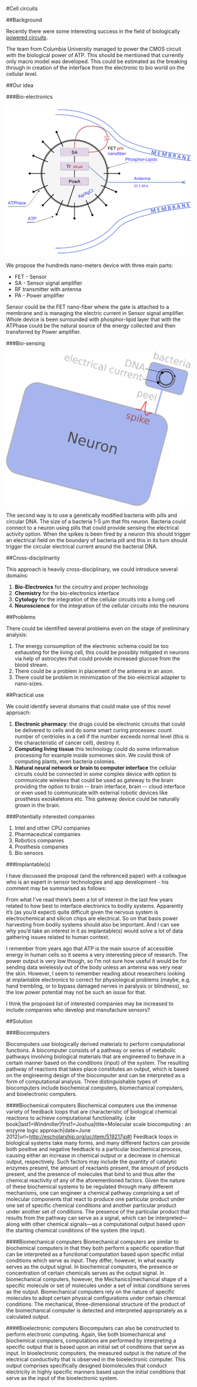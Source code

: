 #Cell circuits

##Background

Recently there were some interesting success in the field of biologically [powered circuits](http://www.nature.com/ncomms/2015/151207/ncomms10070/pdf/ncomms10070.pdf).

The team from Columbia University managed to power the CMOS circuit with the biological power
of ATP. This should be mentioned that currently only macro model was developed.
This could be estimated as the breaking through in creation of the interface from
the electronic to bio world on the cellular level.

##Our idea

###Bio-electronics

![bio-electronics schema](model.png)

We propose the hundreds nano-meters device with three main parts:

* FET - Sensor
* SA - Sensor signal amplifier
* RF transmitter with antenna
* PA - Power amplifier

Sensor could be the FET nano-fiber where the gate is attached to a membrane and is managing the electric current in Sensor signal amplifier. Whole device is been surrounded with phosphor-lipid layer that with the ATPhase could be the natural source of the energy collected and then transferred by Power amplifier. 

###Bio-sensing

![bacteria-sensing](bacteria_sensing.png)

The second way is to use a genetically modified bacteria with pills and circular DNA.
The size of a bacteria 1-5 μm that fits neuron.
Bacteria could connect to a neuron using pills that could provide sensing the electrical activity option.
When the spikes is been fired by a neuron this should trigger an electrical field on the boundary of bacteria pill and this in its turn should trigger the circular electrical current around the bacterial DNA.

##Cross-disciplinarity

This approach is heavily cross-disciplinary, we could introduce several domains:

1. **Bio-Electronics** for the circuitry and proper technology
1. **Chemistry** for the bio-electronics interface
1. **Cytology** for the integration of the cellular circuits into a living cell
1. **Neuroscience** for the integration of the cellular circuits into the neurons

##Problems

There could be identified several problems even on the stage of preliminary analysis:

1. The energy consumption of the electronic schema could be too exhausting for the living cell, this could be possibly mitigated in neurons via help of astrocytes that could provide increased glucose from the blood stream.
1. There could be a problem in placement of the antenna in an axon.
1. There could be problem in minimization of the bio-electrical adapter to nano-sizes. 


##Practical use

We could identify several domains that could make use of this novel approach:

1. **Electronic pharmacy**: the drugs could be electronic circuits that could be delivered to cells and do some smart curing processes: count number of centrioles in a cell if the number exceeds normal level (this is the characteristic of cancer cell), destroy it.
1. **Computing living tissue** this technology could do some information processing for example inside someones skin. We could think of computing plants, even bacteria colonies.
1. **Natural neural network or brain to computer interface** the cellular circuits could be connected in some complex device with option to communicate wireless that could be used as gateway to the brain providing the option to brain -- brain interface, brain -- cloud interface or even used to communicate with external robotic devices like prosthesis exoskeletons etc. This gateway device could be naturally grown in the brain.

###Potentially interested companies

1. Intel and other CPU companies
1. Pharmaceutical companies
1. Robotics companies
1. Prosthesis companies
1. Bio sensors

###Implantable(s)

I have discussed the proposal (and the referenced paper) with a colleague who is an expert in sensor technologies and app development - his comment may be summarised as follows:

From what I’ve read there’s been a lot of interest in the last few years related to how best to interface electronics to bodily systems. Apparently it’s (as you’d expect) quite difficult given the nervous system is electrochemical and silicon chips are electrical. So on that basis power harvesting from bodily systems should also be important. And I can see why you’d take an interest in it as implantable(s) would solve a lot of data gathering issues related to human context.
 
I remember from years ago that ATP is the main source of accessible energy in human cells so it seems a very interesting piece of research. The power output is very low though, so I’m not sure how useful it would be for sending data wirelessly out of the body unless an antenna was very near the skin. However, I seem to remember reading about researchers looking at implantable electronics to correct for physiological problems (maybe, e.g. hand trembling, or to bypass damaged nerves in paralysis or blindness), so the low power potential may not be such an issue for that.

I think the proposed list of interested companies may be increased to include companies who develop and manufacture sensors?

##Solution

###Biocomputers 
 
Biocomputers use biologically derived materials to perform computational functions. A biocomputer consists of a pathway or series of metabolic pathways involving biological materials that are engineered to behave in a certain manner based on the conditions (input) of the system. The resulting pathway of reactions that takes place constitutes an output, which is based on the engineering design of the biocomputer and can be interpreted as a form of computational analysis. Three distinguishable types of biocomputers include biochemical computers, biomechanical computers, and bioelectronic computers.

####Biochemical computers
Biochemical computers use the immense variety of feedback loops that are characteristic of biological chemical reactions to achieve computational functionality. (cite book|last1=Windmiller|first1=Joshua|title=Molecular scale biocomputing : an enzyme logic approach|date=June 2012|url=http://escholarship.org/uc/item/519217jp#) 
Feedback loops in biological systems take many forms, and many different factors can provide both positive and negative feedback to a particular biochemical process, causing either an increase in chemical output or a decrease in chemical output, respectively. Such factors may include the quantity of catalytic enzymes present, the amount of reactants present, the amount of products present, and the presence of molecules that bind to and thus alter the chemical reactivity of any of the aforementioned factors. Given the nature of these biochemical systems to be regulated through many different mechanisms, one can engineer a chemical pathway comprising a set of molecular components that react to produce one particular product under one set of specific chemical conditions and another particular product under another set of conditions. The presence of the particular product that results from the pathway can serve as a signal, which can be interpreted—along with other chemical signals—as a computational output based upon the starting chemical conditions of the system (the input).

####Biomechanical computers
Biomechanical computers are similar to biochemical computers in that they both perform a specific operation that can be interpreted as a functional computation based upon specific initial conditions which serve as input. They differ, however, in what exactly serves as the output signal. In biochemical computers, the presence or concentration of certain chemicals serves as the output signal. In biomechanical computers, however, the Mechanics|mechanical shape of a specific molecule or set of molecules under a set of initial conditions serves as the output. Biomechanical computers rely on the nature of specific molecules to adopt certain physical configurations under certain chemical conditions. The mechanical, three-dimensional structure of the product of the biomechanical computer is detected and interpreted appropriately as a calculated output.

####Bioelectronic computers
Biocomputers can also be constructed to perform electronic computing. Again, like both biomechanical and biochemical computers, computations are performed by interpreting a specific output that is based upon an initial set of conditions that serve as input. In bioelectronic computers, the measured output is the nature of the electrical conductivity that is observed in the bioelectronic computer.  This output comprises specifically designed biomolecules that conduct electricity in highly specific manners based upon the initial conditions that serve as the input of the bioelectronic system.

